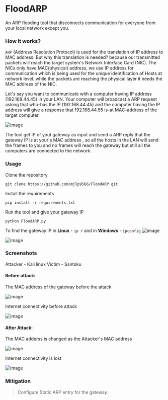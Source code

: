 # FloodARP
An ARP flooding tool that disconnects communication for everyone from your local network except you.

<h3>How it works?</h3>

`ARP` (Address Resolution Protocol) is used for the translation of IP address to MAC address. But why this translation is needed? because our transmitted packets will reach the target system's Network Interface Card (NIC). The NICs only have MAC(physical) address, we use IP address for communication which is being used for the unique identification of Hosts at network level. while the packets are reaching the physical layer it needs the MAC address of the NIC.

Let's say you want to communicate with a computer having IP address (192.168.44.45) in your LAN. Your computer will broadcast a ARP request asking that who-has the IP (192.168.44.45) and the computer having the IP address will give a response that 192.168.44.55 is-at MAC-address of the target computer.

![image](https://github.com/mjlp9566/FloodARP/assets/55002003/1eff26c5-6e38-4e0e-ad35-5d2056e06f2c)

The tool get IP of yout gateway as input and send a ARP reply that the gateway IP is at your's MAC address , so all the hosts in the LAN will send the frames to you and no frames will reach the gateway but still all the computers are connected to the network.

<h3>Usage</h3>

Clone the repository

```
git clone https://github.com/mjlp9566/FloodARP.git
```

Install the requirements

```
pip install -r requirements.txt
```

Run the tool and give your gateway IP

```
python FloodARP.py
```

To find the gateway IP in **Linux** - `ip r` and in **Windows** - `ipconfig`
![image](https://github.com/mjlp9566/FloodARP/assets/55002003/335909f1-a624-438e-a339-671048521908)

![image](https://github.com/mjlp9566/FloodARP/assets/55002003/fcc901e1-0b20-4be0-a65c-8e69c059467a)

<h3>Screenshots</h3>

Attacker - Kali linux
Victim   - Santoku 

<h4>Before attack:</h4>
The MAC address of the gateway before the attack

![image](https://github.com/mjlp9566/FloodARP/assets/55002003/e560013d-ca9d-4e64-878b-030bcd15d31b)

Internet connectivity before attack

![image](https://github.com/mjlp9566/FloodARP/assets/55002003/aa9480ca-1a5c-4b60-b97c-c050b3b616d8)

<h4>After Attack:</h4>
The MAC adderss is changed as the Attacker's MAC address

![image](https://github.com/mjlp9566/FloodARP/assets/55002003/301fb8c8-a6a6-4e35-a1e5-d9455cd1c570)

Internet connectivity is lost

![image](https://github.com/mjlp9566/FloodARP/assets/55002003/97315768-4bd1-4c3b-9011-7279e1ac9ce0)

<h3>Mitigation</h3>

> Configure Static ARP entry for the gateway.



